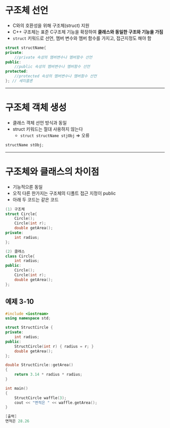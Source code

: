 # 구조체 선언
- C와의 호환성을 위해 구조체(struct) 지원
- C++ 구조체는 표준 C구조체 기능을 확장하여 **클래스와 동일한 구조와 기능을 가짐**
- `struct` 키워드로 선언, 멤버 변수와 멤버 함수를 가지고, 접근지정도 해야 함
```cpp
struct structName{
private:
	//private 속성의 멤버변수나 멤버함수 선언
public:
	//public 속성의 멤버변수나 멤버함수 선언
protected:
	//protected 속성의 멤버변수나 멤버함수 선언
}; // 세미콜론
```
---
# 구조체 객체 생성
- 클래스 객체 선언 방식과 동일
- struct 키워드는 절대 사용하지 않는다
	- `struct structName stjObj`  => 오류
```cpp
structName stObj; 
```
---
# 구조체와 클래스의 차이점
- 기능적으론 동일
- 오직 다른 한가지는 구조체의 디폴트 접근 지정이 public
- 아래 두 코드는 같은 코드
```cpp
(1) 구조체
struct Circle{
	Circle();
	Circle(int r);
	double getArea();
private:
	int radius;
};

(2) 클래스
class Circle{
	int radius;
public:
	Circle();
	Circle(int r);
	double getArea();
};
```
## 예제 3-10
```cpp
#include <iostream>
using namespace std;

struct StructCircle {
private:
	int radius;
public:
	StructCircle(int r) { radius = r; }
	double getArea();
};

double StructCircle::getArea()
{
	return 3.14 * radius * radius;
}

int main()
{
	StructCircle waffle(3);
	cout << "면적은 " << waffle.getArea();
}

[출력]
면적은 28.26
```
